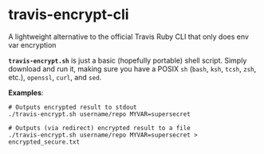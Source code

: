 # travis-encrypt-cli
A lightweight alternative to the official Travis Ruby CLI that only does env var encryption

**`travis-encrypt.sh`** is just a basic (hopefully portable) shell script. Simply download and run it, making sure you have a POSIX `sh` (`bash`, `ksh`, `tcsh`, `zsh`, etc.), `openssl`, `curl`, and `sed`.

**Examples**:

    # Outputs encrypted result to stdout
    ./travis-encrypt.sh username/repo MYVAR=supersecret

    # Outputs (via redirect) encrypted result to a file
    ./travis-encrypt.sh username/repo MYVAR=supersecret > encrypted_secure.txt
